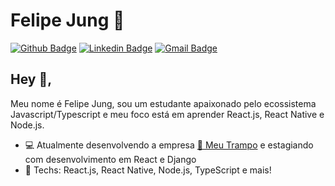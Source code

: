 # Felipe Jung :guitar:
[![Github Badge](https://img.shields.io/badge/-Github-000?style=flat-square&logo=Github&logoColor=white&link=https://github.com/felipe-jm)](https://github.com/felipe-jm)
[![Linkedin Badge](https://img.shields.io/badge/-LinkedIn-blue?style=flat-square&logo=Linkedin&logoColor=white&link=https://www.linkedin.com/in/felipe-jung/)](https://www.linkedin.com/in/felipe-jung/)
[![Gmail Badge](https://img.shields.io/badge/-Gmail-c14438?style=flat-square&logo=Gmail&logoColor=white&link=mailto:felipemattoseu@gmail.com)](mailto:felipemattoseu@gmail.com)

## Hey 👋, 
Meu nome é Felipe Jung, sou um estudante apaixonado pelo ecossistema Javascript/Typescript e meu foco está em aprender React.js, React Native e Node.js.

- :computer: Atualmente desenvolvendo a empresa [:blue_heart: Meu Trampo](https://meutrampo.com) e estagiando com desenvolvimento em React e Django
- :rocket: Techs: React.js, React Native, Node.js, TypeScript e mais!

